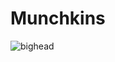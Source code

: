 # Munchkins

![bighead](https://github.com/juniiie/Munchkins/assets/93267818/4c9d844d-66ea-4d80-9b3b-50a80689667d)
